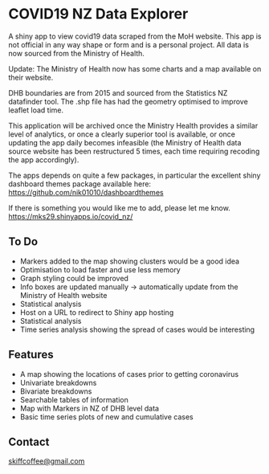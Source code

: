 # COVID19 NZ Data Explorer

A shiny app to view covid19 data scraped from the MoH website. This app is not official in any way shape or form and is a personal project. All data is now sourced from the Ministry of Health.

Update: The Ministry of Health now has some charts and a map available on their website.

DHB boundaries are from 2015 and sourced from the Statistics NZ datafinder tool. The .shp file has had the geometry optimised to improve leaflet load time.

This application will be archived once the Ministry Health provides a similar level of analytics, or once a clearly superior tool is available, or once updating the app daily becomes infeasible (the Ministry of Health data source website has been restructured 5 times, each time requiring recoding the app accordingly). 

The apps depends on quite a few packages, in particular the excellent shiny dashboard themes package available here:
https://github.com/nik01010/dashboardthemes

If there is something you would like me to add, please let me know. 
https://mks29.shinyapps.io/covid_nz/

## To Do

* Markers added to the map showing clusters would be a good idea
* Optimisation to load faster and use less memory 
* Graph styling could be improved
* Info boxes are updated manually -> automatically update from the Ministry of Health website
* Statistical analysis
* Host on a URL to redirect to Shiny app hosting
* Statistical analysis 
* Time series analysis showing the spread of cases would be interesting

## Features

* A map showing the locations of cases prior to getting coronavirus
* Univariate breakdowns
* Bivariate breakdowns
* Searchable tables of information
* Map with Markers in NZ of DHB level data
* Basic time series plots of new and cumulative cases

## Contact

skiffcoffee@gmail.com

